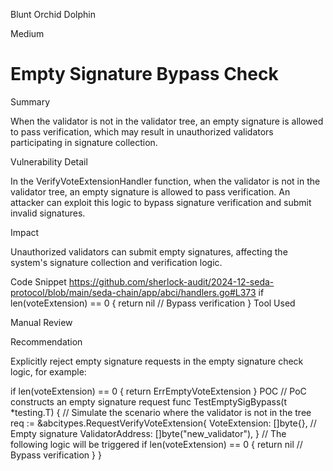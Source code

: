 Blunt Orchid Dolphin

Medium

# Empty Signature Bypass Check

Summary

When the validator is not in the validator tree, an empty signature is allowed to pass verification, which may result in unauthorized validators participating in signature collection.

Vulnerability Detail

In the VerifyVoteExtensionHandler function, when the validator is not in the validator tree, an empty signature is allowed to pass verification. An attacker can exploit this logic to bypass signature verification and submit invalid signatures.

Impact

Unauthorized validators can submit empty signatures, affecting the system's signature collection and verification logic.

Code Snippet
https://github.com/sherlock-audit/2024-12-seda-protocol/blob/main/seda-chain/app/abci/handlers.go#L373
<GO>
if len(voteExtension) == 0 {
    return nil // Bypass verification
}
Tool Used

Manual Review

Recommendation

Explicitly reject empty signature requests in the empty signature check logic, for example:

<GO>
if len(voteExtension) == 0 {
    return ErrEmptyVoteExtension
}
POC
// PoC constructs an empty signature request
func TestEmptySigBypass(t *testing.T) {
    // Simulate the scenario where the validator is not in the tree
    req := &abcitypes.RequestVerifyVoteExtension{
        VoteExtension: []byte{}, // Empty signature
        ValidatorAddress: []byte("new_validator"),
    }
    // The following logic will be triggered
    if len(voteExtension) == 0 {
        return nil // Bypass verification
    }
}